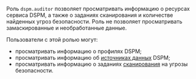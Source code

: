 Роль `dspm.auditor` позволяет просматривать информацию о ресурсах сервиса DSPM, а также о заданиях сканирования и количестве найденных угроз безопасности. Роль не позволяет просматривать замаскированные и необработанные данные.

Пользователи с этой ролью могут:
* просматривать информацию о профилях DSPM;
* просматривать информацию об [источниках данных](../../security-deck/concepts/dspm.md#data-source) DSPM;
* просматривать информацию о заданиях [сканирования](../../security-deck/concepts/dspm.md#scanning) на угрозы безопасности.

